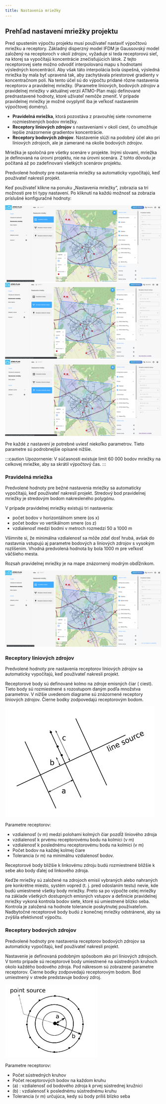```yaml
---
title: Nastavenia mriežky
---
```


## Prehľad nastavení mriežky projektu

Pred spustením výpočtu projektu musí používateľ nastaviť výpočtovú mriežku a receptory. Základný disperzný model IFDM je Gaussovský model založený na receptoroch v okolí zdrojov, vyžaduje si teda receptorovú sieť, na ktorej sa vypočítajú koncentrácie znečisťujúcich látok. Z tejto receptorovej siete možno odvodiť interpolovanú mapu s hodnotami výsledných koncentrácií. Aby však táto interpolácia bola úspešná, výsledná mriežka by mala byť upravená tak, aby zachytávala priestorové gradienty v koncentračnom poli. Na tento účel sú do výpočtu pridané rôzne nastavenia receptorov a pravidelnej mriežky. (Parametre líniových, bodových zdrojov a pravidelnej mriežky v aktuálnej verzií ATMO-Plan majú definované prednastavené hodnoty, ktoré užívateľ nemôže zmeniť. V prípade pravidelnej mriežky je možné ovyplyniť iba je veľkosť nastavením výpočtovej domény).

- **Pravidelná mriežka**, ktorá pozostáva z pravouhlej siete rovnomerne rozmiestnených bodov mriežky.
- **Receptory líniových zdrojov** s nastaveniami v okolí ciest, čo umožňuje lepšie znázornenie gradientov koncentrácie.
- **Receptory bodových zdrojov**. Nastavenie slúži na podobný účel ako pri líniových zdrojoch, ale je zamerané na okolie bodových zdrojov.


Mriežka je spoločná pre všetky scenáre v projekte. Inými slovami, mriežka je definovaná na úrovni projektu, nie na úrovni scenára. Z tohto dôvodu je počítaná až po zadefinovaní všetkých scenárov projektu.

Predvolené hodnoty pre nastavenia mriežky sa automaticky vypočítajú, keď používateľ nakreslí projekt.

Keď používateľ klikne na ponuku „Nastavenia mriežky“, zobrazia sa tri možnosti pre tri typy nastavení. Po kliknutí na každú možnosť sa zobrazia príslušné konfiguračné hodnoty:

![Regular grid](./images/case_regular_grid_SK.png)
![Line based grid](./images/case_linebased_grid_SK.png)
![Point based grid](./images/case_pointbased_grid_SK.png)

Pre každé z nastavení je potrebné uviesť niekoľko parametrov. Tieto parametre sú podrobnejšie opísané nižšie. 

:::caution Upozornenie:
V súčasnosti existuje limit 60 000 bodov mriežky na celkovej mriežke, aby sa skrátil výpočtový čas.
:::

### Pravidelná mriežka

Predvolené hodnoty pre bežné nastavenia mriežky sa automaticky vypočítajú, keď používateľ nakreslí projekt. Stredový bod pravidelnej mriežky je stredovým bodom nakresleného polygónu.

V prípade pravidelnej mriežky existujú tri nastavenia:

- počet bodov v horizontálnom smere (os x)
- počet bodov vo vertikálnom smere  (os z)
- vzdialenosť medzi bodmi v metroch rozmedzí 50 a 1000 m

Všimnite si, že minimálna vzdialenosť sa môže zdať dosť hrubá, avšak do nastavnia vstupujú aj parametre bodových a líniových zdrojov s vysokým rozlíšením. Vhodná predvolená hodnota by bola 1000 m pre veľkosť väčšieho mesta.

Rozsah pravidelnej mriežky je na mape znázornený modrým obdĺžnikom.

![Regular grid](./images/case_regular_grid_SK.png)

### Receptory líniových zdrojov

Predvolené hodnoty pre nastavenia receptorov líniových zdrojov sa automaticky vypočítajú, keď používateľ nakreslí projekt.

Receptorové body sú definované kolmo na zdroje emisných čiar ( ciest). Tieto body sú rozmiestnené s rozostupom daným podľa množstva parametrov. V nižšie uvedenom diagrame sú znázornené receptory líniových zdrojov. Čierne bodky zodpovedajú receptorovým bodom.

![Line based grid](./images/line-based-grid.png)

Parametre receptorov:

- vzdialenosť (v m) medzi polohami kolmých čiar pozdĺž líniového zdroja
- vzdialenosť k prvému receptorovému bodu na kolmici (v m)
- vzdialenosť k poslednému receptorovému bodu na kolmici (v m)
- Počet bodov na každej kolmej čiare
- Tolerancia (v m) na minimálnu vzdialenosť bodov.

Receptorové body bližšie k linkovému zdroju budú rozmiestnené bližšie k sebe ako body ďalej od linkového zdroja.

Keďže mriežky sú založené na zdrojoch emisií vybraných alebo nahraných pre konkrétne miesto, systém vopred (t. j. pred odoslaním testu) nevie, kde budú umiestnené všetky body mriežky. Preto sa po výpočte celej mriežky na základe všetkých dostupných emisných vstupov a definície pravidelnej mriežky vykoná kontrola bodov siete, ktoré sú umiestnené blízko seba. Kontrola je založená na hodnote tolerancie poskytnutej používateľom. Nadbytočné receptorové body budú z konečnej mriežky odstránené, aby sa zvýšila efektívnosť výpočtu. 

### Receptory bodových zdrojov

Predvolené hodnoty pre nastavenia receptorov bodových zdrojov sa automaticky vypočítajú, keď používateľ nakreslí projekt.

Nastavenie je definovaná podobným spôsobom ako pri líniových zdrojoch. V tomto prípade sú receptorové body umiestnené na sústredných kruhoch okolo každého bodového zdroja. Pod nákresom sú zobrazené parametre receptorov. Čierne bodky zodpovedajú receptorovým bodom. Bod umiestnený v strede predstavuje bodový zdroj.

![Point based grid](./images/point-based-grid.png)

Parametre receptorov:

- Počet sústredných kruhov
- Počet receptorových bodov na každom kruhu
- (a) : vzdialenosť od bodového zdroja k prvej sústrednej kružnici
- (b) : vzdialenosť k poslednému sústrednému kruhu
- Tolerancia (v m) určujúca, kedy sú body príliš blízko seba
